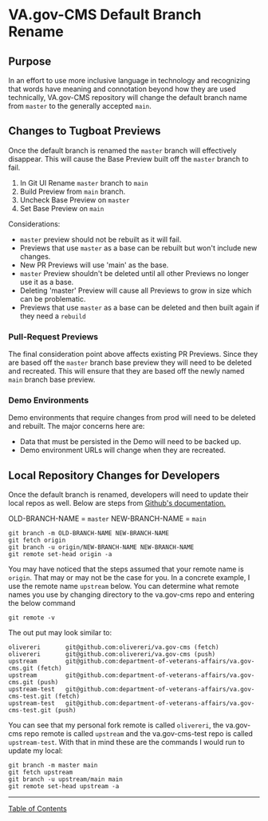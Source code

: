 # VA.gov-CMS Default Branch Rename

## Purpose

In an effort to use more inclusive language in technology and recognizing that words have meaning and connotation beyond how they are used technically, VA.gov-CMS repository will change the default branch name from `master` to the generally accepted `main`.

## Changes to Tugboat Previews

Once the default branch is renamed the `master` branch will effectively disappear. This will cause the Base Preview built off the `master` branch to fail.

1. In Git UI Rename `master` branch to `main`
1. Build Preview from `main` branch.
1. Uncheck Base Preview on `master`
1. Set Base Preview on `main`

Considerations:

- `master` preview should not be rebuilt as it will fail. 
- Previews that use `master` as a base can be rebuilt but won't include new changes. 
- New PR Previews will use 'main' as the base.
- `master` Preview shouldn't be deleted until all other Previews no longer use it as a base.
- Deleting 'master' Preview will cause all Previews to grow in size which can be problematic.
- Previews that use `master` as a base can be deleted and then built again if they need a `rebuild` 

### Pull-Request Previews

The final consideration point above affects existing PR Previews. Since they are based off the `master` branch base preview they will need to be deleted and recreated. This will ensure that they are based off the newly named `main` branch base preview.

### Demo Environments

Demo environments that require changes from prod will need to be deleted and rebuilt.  The major concerns here are:

- Data that must be persisted in the Demo will need to be backed up.
- Demo environment URLs will change when they are recreated.

## Local Repository Changes for Developers

Once the default branch is renamed, developers will need to update their local repos as well. Below are steps from [Github's documentation.](https://docs.github.com/en/repositories/configuring-branches-and-merges-in-your-repository/managing-branches-in-your-repository/renaming-a-branch)

OLD-BRANCH-NAME = `master`
NEW-BRANCH-NAME = `main`

```
git branch -m OLD-BRANCH-NAME NEW-BRANCH-NAME
git fetch origin
git branch -u origin/NEW-BRANCH-NAME NEW-BRANCH-NAME
git remote set-head origin -a
```

You may have noticed that the steps assumed that your remote name is `origin`. That may or may not be the case for you.  In a concrete example, I use the remote name `upstream` below. You can determine what remote names you use by changing directory to the va.gov-cms repo and entering the below command

```
git remote -v
```

The out put may look similar to:

```
olivereri       git@github.com:olivereri/va.gov-cms (fetch)
olivereri       git@github.com:olivereri/va.gov-cms (push)
upstream        git@github.com:department-of-veterans-affairs/va.gov-cms.git (fetch)
upstream        git@github.com:department-of-veterans-affairs/va.gov-cms.git (push)
upstream-test   git@github.com:department-of-veterans-affairs/va.gov-cms-test.git (fetch)
upstream-test   git@github.com:department-of-veterans-affairs/va.gov-cms-test.git (push)
```

You can see that my personal fork remote is called `olivereri`, the va.gov-cms repo remote is called `upstream` and the va.gov-cms-test repo is called `upstream-test`. With that in mind these are the commands I would run to update my local:

```
git branch -m master main
git fetch upstream
git branch -u upstream/main main
git remote set-head upstream -a
```

----

[Table of Contents](../../README.md)
